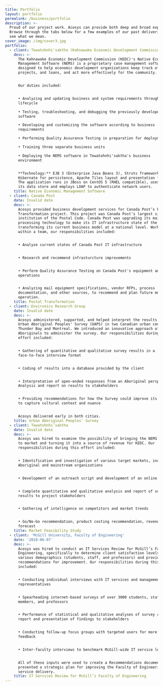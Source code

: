 ```yaml
---
title: Portfolio
layout: portfolio
permalink: /business/portfolio
description: >-
  Proud of our project work. Acosys can provide both deep and broad experience.
  Browse through the tabs below for a few examples of our past deliveries, and
  see what we mean.
cover_image: /img/cover3.jpg
portfolio:
  - client: Tewatohnhi'saktha (Kahnawake Economic Development Commission)
    desc: >-
      The Kahnawake Economic Development Commission (KEDC)'s Native Economic
      Management Software (NEMS) is a proprietary case management software
      designed to help economic development organizations keep track of clients,
      projects, and loans, and act more effectively for the community.


      Our duties included:


      • Analyzing and updating business and system requirements throughout the
      lifecycle  

      • Testing, troubleshooting, and debugging the previously developed
      software  

      • Developing and customizing the software according to business
      requirements  

      • Performing Quality Assurance Testing in preparation for deployment  

      • Training three separate business units  

      • Deploying the NEMS software in Tewatohnhi'saktha's business
      environment  


      **Technology:** EJB 3 (Enterprise Java Beans 3), Struts framework,
      Hibernate for persistence, Apache Tiles layout and presentation framework.
      The application runs in JBoss on CentOS 5 (RHEL compatible), uses MySQL as
      its data store and employs LDAP to authenticate network users.
    title: Native Economic Management Software
  - client: Canada Post
    date: Invalid date
    desc: >-
      Acosys provided business development services for Canada Post’s Postal
      Transformation project. This project was Canada Post’s largest since the
      institution of the Postal Code. Canada Post was upgrading its mail
      processing technology to make its IT infrastructure state of the art, and
      transforming its current business model at a national level. Working
      within a team, our responsibilities included:


      • Analyze current states of Canada Post IT infrastructure


      • Research and recommend infrasturcture improvements


      • Perform Quality Assurance Testing on Canada Post's equipment and
      operations


      • Analyzing mail equipment specifications, vendor RFPs, process
      documentation, and other sources, to recommend and plan future modes of
      operation.
    title: Postal Transformation
  - client: Environics Research Group
    date: Invalid date
    desc: >-
      Acosys administered, supported, and helped interpret the results of the
      Urban Aboriginal Peoples' Survey (UAPS) in two Canadian urban centres:
      Thunder Bay and Montreal. We introduced an innovative approach of using
      Aboriginals to administer the survey. Our responsibilities during this
      effort included:


      • Gathering of quantitative and qualitative survey results in a
      face-to-face interview format


      • Coding of results into a database provided by the client


      • Interpretation of open-ended responses from an Aboriginal perspective•
      Analysis and report on results to stakeholders


      • Providing recommendations for how the Survey could improve its ability
      to capture cultural context and nuance


      Acosys delivered early in both cities.
    title: Urban Aboriginal Peoples' Survey
  - client: Tewatohnhi’saktha
    date: Invalid date
    desc: >-
      Acosys was hired to examine the possibility of bringing the NEMS solution
      to market and turning it into a source of revenue for KEDC. Our
      responsibilities during this effort included:


      • Identification and investigation of various target markets, including
      Aboriginal and mainstream organizations


      • Development of an outreach script and development of an online survey


      • Complete quantitative and qualitative analysis and report of survey
      results to project stakeholders


      • Gathering of intelligence on competitors and market trends


      • Go/No-Go recommendation, product costing recommendation, revenue
      forecast
    title: Market Feasibility Study
  - client: 'McGill University, Faculty of Engineering'
    date: '2018-06-07'
    desc: >-
      Acosys was hired to conduct an IT Services Review for McGill’s Faculty of
      Engineering, specifically to determine client satisfaction levels among
      various demographics (students, staff, and professors) and provide
      recommendations for improvement. Our responsibilities during this effort
      included:


      • Conducting individual interviews with IT services and management
      representatives


      • Spearheading internet-based surveys of over 3000 students, staff
      members, and professors


      • Performance of statistical and qualitative analyses of survey results,
      report and presentation of findings to stakeholders


      • Conducting follow-up focus groups with targeted users for more granular
      feedback


      • Inter-faculty interviews to benchmark McGill-wide IT service levels


      All of these inputs were used to create a Recommendations document which
      presented a strategic plan for improving the Faculty of Engineering’s IT
      service delivery.
    title: IT Services Review for McGill’s Faculty of Engineering
---
```


